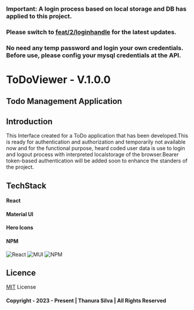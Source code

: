 ### Important: A login process based on local storage and DB has applied to this project. 
### Please switch to [feat/2/loginhandle](https://github.com/TmpOrgSpringBootToDo/ToDoFrontEnd/tree/feat/2/loginhandle) for the latest updates. 
### No need any temp password and login your own credentials. Before use, please config your mysql credentials at the API.




#  ToDoViewer - V.1.0.0
## Todo Management Application
## Introduction
This Interface created for a ToDo application that has been developed.This is ready for authentication and 
authorization and temporarily not available now and for the functional purpose, heard coded user data is use to
login and logout process with interpreted localstorage of the browser.Bearer token-based authentication will be 
added soon to enhance the standers of the project.

## TechStack
#### React
#### Material UI
#### Hero Icons
#### NPM

![React](https://img.shields.io/badge/react-%2320232a.svg?style=for-the-badge&logo=react&logoColor=%2361DAFB)
![MUI](https://img.shields.io/badge/MUI-%230081CB.svg?style=for-the-badge&logo=mui&logoColor=white)
![NPM](https://img.shields.io/badge/NPM-%23000000.svg?style=for-the-badge&logo=npm&logoColor=white)
## Licence
[MIT](./License.txt) License
#### Copyright - 2023 - Present | Thanura Silva | All Rights Reserved
